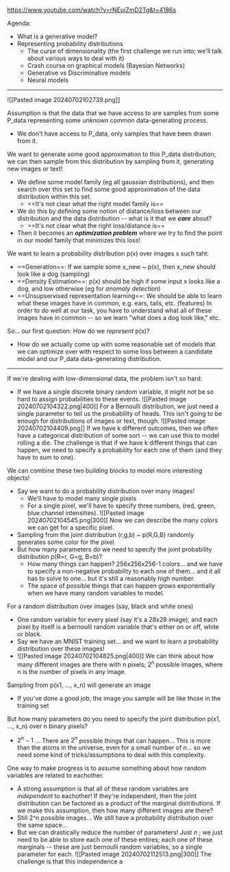 https://www.youtube.com/watch?v=rNEujZmD2Tg&t=4186s


Agenda:
- What is a generative model?
- Representing probability distributions
	- The curse of dimensionality (the first challenge we run into; we'll talk about various ways to deal with it)
	- Crash course on graphical models (Bayesian Networks)
	- Generative vs Discriminative models
	- Neural models

---

![[Pasted image 20240702102739.png]]

Assumption is that the data that we have access to are samples from some P_data representing some *unknown* common data-generating process.
- We don't have access to P_data, only samples that have been drawn from it.

We want to generate some good approximation to this P_data distribution; we can then sample from this distribution by sampling from it, generating new images or text!
- We define some model family (eg all gaussian distributions), and then search over this set to find some good approximation of the data distribution within this set.
	- ==It's not clear what the right model family is==
- We do this by defining some notion of distance/loss between our distribution and the data distribution -- what is it that we ***care*** about?
	- ==It's not clear what the right loss/distance is==
- Then it becomes an ***optimization problem*** where we try to find the point in our model family that minimizes this loss!


We want to learn a probability distribution p(x) over images x such taht:
- ==Generation==: If we sample some x_new ~ p(x), then x_new should look like a dog (sampling)
- ==Density Estimation==: p(x) should be high if some input x looks like a dog, and low otherwise (eg for *anomaly detection*)
- ==Unsupservised representation learning==: We should be able to learn what these images have in common, e.g. ears, tails, etc. (features) In order to do well at our task, you have to understand what all of these images have in common -- so we learn "what does a dog look like," etc.


So... our first question: How do we *represent* p(x)?
- How do we actually come up with some reasonable set of models that we can optimize over with respect to some loss between a candidate model and our P_data data-generating distribution.

---

If we're dealing with low-dimensional data, the problem isn't so hard:
- If we have a single discrete binary random variable, it might not be so hard to assign probabilities to these events.
![[Pasted image 20240702104322.png|400]]
For a Bernoulli distribution, we just need a single parameter to tell us the probability of heads. This isn't going to be enough for distributions of images or text, though.
![[Pasted image 20240702104409.png]]
If we have k different outcomes, then we often have a categorical distribution of some sort -- we can use this to model rolling a die. The challenge is that if we have k different things that can happen, we need to specify a probability for each one of them (and they have to sum to one).

We can combine these two building blocks to model more interesting objects!
- Say we want to do a probability distribution over many images!
	- We'll have to model many single pixels
	- For a single pixel, we'll have to specify three numbers, (red, green, blue channel intensities).
![[Pasted image 20240702104545.png|300]]
Now we can describe the many colors we can get for a specific pixel.
- Sampling from the joint distribution (r,g,b) ~ p(R,G,B) randomly generates some color for the pixel.
- But how many parameters do we need to specify the joint probability distribution p(R=r, G=g, B=b)?
	- How many things can happen? 256x256x256-1 colors... and we have to specify a non-negative probability to each one of them... and it all has to solve to one... but it's still a reasonably high number.
	- The space of possible things that can happen grows exponentially when we have many random variables to model.

For a random distribution over images (say, black and white ones)
- One random variable for every pixel (say it's a 28x28 image), and each pixel by itself is a bernoulli random variable that's either on or off, white or black.
- Say we have an MNIST training set... and we want to learn a probability distribution over these images!
- ![[Pasted image 20240702104825.png|400]]
We can think about how many different images are there with n pixels; $2^n$ possible images, where n is the number of pixels in any image.

Sampling from p(x1, ..., x_n) will generate an image
- If you've done a good job, the image you sample will be like those in the training set

But how many parameters do you need to specify the joint distribution p(x1, ..., x_n) over n binary pixels?
- $2^n - 1$   ... There are $2^n$ possible things that can happen...
This is more than the atoms in the universe, even for a small number of n... so we need some kind of tricks/assumptions to deal with this complexity.


One way to make progress is to assume something about how random variables are related to eachother.
- A strong assumption is that all of these random variables are *independent* to eachother! If they're independent, then the joint distribution can be factored as a product of the marginal distributions.
If we make this assumption, then how many different images are there?
- Still 2^n possible images... We still have a probability distribution over the same space... 
- But we can drastically reduce the number of parameters! Just $n$ ; we just need to be able to store each one of these entires; each one of these marginals -- these are just bernoulli random variables, so a single parameter for each.
![[Pasted image 20240702112513.png|300]]
The challenge is that this independence a



